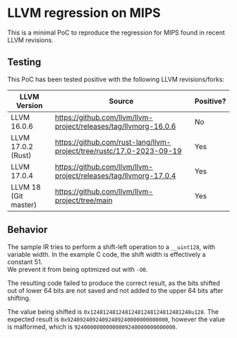 # LLVM regression on MIPS

This is a minimal PoC to reproduce the regression for MIPS found in recent LLVM revisions.

Testing
--------

This PoC has been tested positive with the following LLVM revisions/forks:

| LLVM Version | Source | Positive? |
| ------------ | ------ | --------- |
| LLVM 16.0.6  | https://github.com/llvm/llvm-project/releases/tag/llvmorg-16.0.6 | No |
| LLVM 17.0.2 (Rust) | https://github.com/rust-lang/llvm-project/tree/rustc/17.0-2023-09-19 | Yes |
| LLVM 17.0.4 | https://github.com/llvm/llvm-project/releases/tag/llvmorg-17.0.4 | Yes |
| LLVM 18 (Git master) | https://github.com/llvm/llvm-project/tree/main | Yes |

Behavior
--------

The sample IR tries to perform a shift-left operation to a `__uint128`, with variable width. In the example C code, the shift width is effectively a constant 51.  
We prevent it from being optimized out with `-O0`.

The resulting code failed to produce the correct result, as the bits shifted out of lower 64 bits are not saved and not added to the upper 64 bits after shifting.

The value being shifted is `0x12481248124812481248124812481248u128`. The expected result is `0x92409240924092409240000000000000`, however the value is malformed, which is `92400000000000009240000000000000`.
